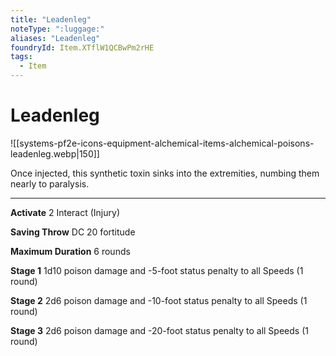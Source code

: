 ```yaml
---
title: "Leadenleg"
noteType: ":luggage:"
aliases: "Leadenleg"
foundryId: Item.XTflW1QCBwPm2rHE
tags:
  - Item
---
```


# Leadenleg
![[systems-pf2e-icons-equipment-alchemical-items-alchemical-poisons-leadenleg.webp|150]]

Once injected, this synthetic toxin sinks into the extremities, numbing them nearly to paralysis.

* * *

**Activate** 2 Interact (Injury)

**Saving Throw** DC 20 fortitude

**Maximum Duration** 6 rounds

**Stage 1** 1d10 poison damage and -5-foot status penalty to all Speeds (1 round)

**Stage 2** 2d6 poison damage and -10-foot status penalty to all Speeds (1 round)

**Stage 3** 2d6 poison damage and -20-foot status penalty to all Speeds (1 round)
